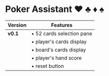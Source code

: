 # Poker Assistant  :hearts: :clubs: :diamonds: :spades:

|Version |Features|
|--------|--------|
|**v0.1**|• 52 cards selection pane|
|        |• player's cards display|
|        |• board's cards display|
|        |• player's hand score|
|        |• reset button|
